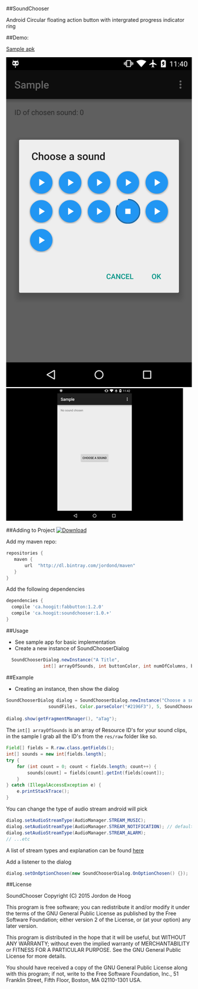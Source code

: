 ##SoundChooser


 Android Circular floating action button with intergrated progress indicator ring

##Demo:

[Sample apk](raw/sample.apk)

![Screen](raw/screen_3.png)
![Demo](raw/demo.gif)

##Adding to Project
[ ![Download](https://api.bintray.com/packages/jordond/maven/SoundChooser/images/download.svg) ](https://bintray.com/jordond/maven/SoundChooser/_latestVersion)

 Add my maven repo:
 ```groovy
repositories {
    maven {
        url  "http://dl.bintray.com/jordond/maven" 
    }
}
 ```
 
 Add the following dependencies
  ```groovy
dependencies {
    compile 'ca.hoogit:fabbutton:1.2.0'
    compile 'ca.hoogit:soundchooser:1.0.+'
}
 ```

##Usage

-	See sample app for basic implementation
- Create a new instance of SoundChooserDialog
```java
  SoundChooserDialog.newInstance("A Title",
              int[] arrayOfSounds, int buttonColor, int numOfColumns, buttonSize);
```

##Example
- Creating an instance, then show the dialog
```java
SoundChooserDialog dialog = SoundChooserDialog.newInstance("Choose a sound",
                soundFiles, Color.parseColor("#2196F3"), 5, SoundChooserDialog.SIZE_SMALL);
                
dialog.show(getFragmentManager(), "aTag");
```
The `int[] arrayOfSounds` is an array of Resource ID's for your sound clips, in the sample 
I grab all the ID's from the `res/raw` folder like so.
```java
Field[] fields = R.raw.class.getFields();
int[] sounds = new int[fields.length];
try {
    for (int count = 0; count < fields.length; count++) {
        sounds[count] = fields[count].getInt(fields[count]);
    }
} catch (IllegalAccessException e) {
    e.printStackTrace();
}
```

You can change the type of audio stream android will pick
```java
dialog.setAudioStreamType(AudioManager.STREAM_MUSIC);
dialog.setAudioStreamType(AudioManager.STREAM_NOTIFICATION); // default
dialog.setAudioStreamType(AudioManager.STREAM_ALARM);
// ...etc
```
A list of stream types and explanation can be found [here](http://developer.android.com/reference/android/media/AudioManager.html)

Add a listener to the dialog
```java
dialog.setOnOptionChosen(new SoundChooserDialog.OnOptionChosen() {});
```

##License

SoundChooser
Copyright (C) 2015  Jordon de Hoog

This program is free software; you can redistribute it and/or modify
it under the terms of the GNU General Public License as published by
the Free Software Foundation; either version 2 of the License, or
(at your option) any later version.

This program is distributed in the hope that it will be useful,
but WITHOUT ANY WARRANTY; without even the implied warranty of
MERCHANTABILITY or FITNESS FOR A PARTICULAR PURPOSE.  See the
GNU General Public License for more details.

You should have received a copy of the GNU General Public License along
with this program; if not, write to the Free Software Foundation, Inc.,
51 Franklin Street, Fifth Floor, Boston, MA 02110-1301 USA.
